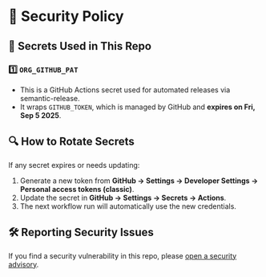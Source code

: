 # 🔐 Security Policy

## 🔑 Secrets Used in This Repo

### **1️⃣ `ORG_GITHUB_PAT`**  
- This is a GitHub Actions secret used for automated releases via semantic-release.  
- It wraps `GITHUB_TOKEN`, which is managed by GitHub and **expires on Fri, Sep 5 2025**.

## 🔍 How to Rotate Secrets  
If any secret expires or needs updating:  
1. Generate a new token from **GitHub → Settings → Developer Settings → Personal access tokens (classic)**.
2. Update the secret in **GitHub → Settings → Secrets → Actions**.  
3. The next workflow run will automatically use the new credentials.  

## 🛠 Reporting Security Issues  
If you find a security vulnerability in this repo, please [open a security advisory](https://github.com/samordil/semantic-release/security/advisories).
